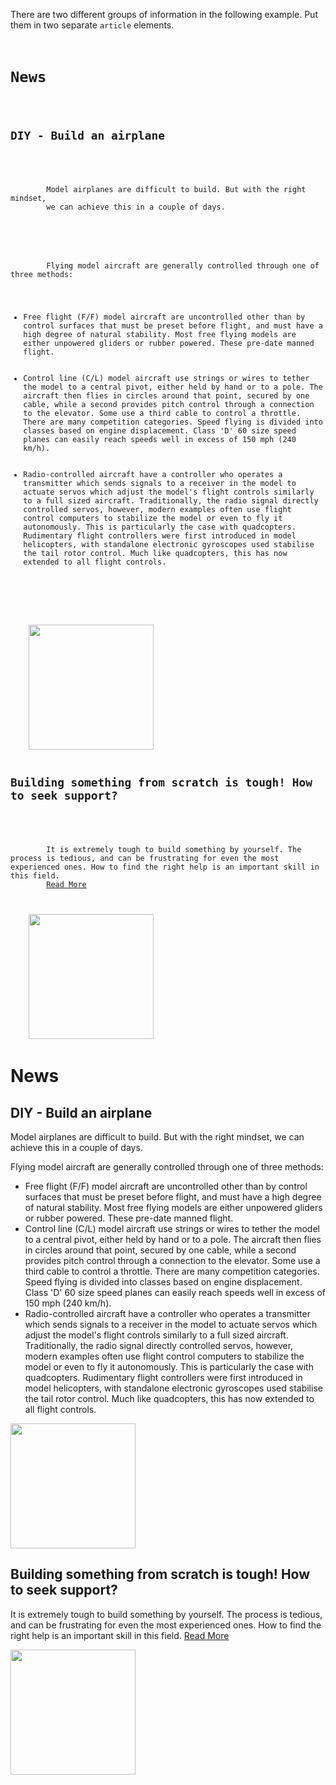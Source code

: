 There are two different groups of
information in the following example.
Put them in two separate `article` elements.

<codeblock language="html" type="exercise" testMode="fixedInput">
<code>
<h1>News</h1>
    <h2>DIY - Build an airplane</h2>
    <p>
        Model airplanes are difficult to build. But with the right mindset,
		we can achieve this in a couple of days.
    </p>
    <p>
        Flying model aircraft are generally controlled through one of three methods:
		<ul>
			<li>Free flight (F/F) model aircraft are uncontrolled other than by control surfaces that must be preset before flight, and must have a high degree of natural stability. Most free flying models are either unpowered gliders or rubber powered. These pre-date manned flight.</li>
			<li>Control line (C/L) model aircraft use strings or wires to tether the model to a central pivot, either held by hand or to a pole. The aircraft then flies in circles around that point, secured by one cable, while a second provides pitch control through a connection to the elevator. Some use a third cable to control a throttle. There are many competition categories. Speed flying is divided into classes based on engine displacement. Class 'D' 60 size speed planes can easily reach speeds well in excess of 150 mph (240 km/h).</li>
			<li>Radio-controlled aircraft have a controller who operates a transmitter which sends signals to a receiver in the model to actuate servos which adjust the model's flight controls similarly to a full sized aircraft. Traditionally, the radio signal directly controlled servos, however, modern examples often use flight control computers to stabilize the model or even to fly it autonomously. This is particularly the case with quadcopters. Rudimentary flight controllers were first introduced in model helicopters, with standalone electronic gyroscopes used stabilise the tail rotor control. Much like quadcopters, this has now extended to all flight controls.</li>
		</ul>
    </p>
    <img src = "https://upload.wikimedia.org/wikipedia/commons/2/2f/Airplane.JPG" width = "200px">
	<h2>Building something from scratch is tough! How to seek support?</h2>
    <p>
        It is extremely tough to build something by yourself. The process is tedious, and can be frustrating for even the most experienced ones. How to find the right help is an important skill in this field.
        <a href = "#">Read More</a>
    </p>
    <img src = "https://upload.wikimedia.org/wikipedia/commons/thumb/0/0a/DIY_means_choosing_the_right_tool_for_the_purpose_-_a_watchmaker%27s_nightmare.jpg/640px-DIY_means_choosing_the_right_tool_for_the_purpose_-_a_watchmaker%27s_nightmare.jpg" width = "200px">
</code>

<solution>
<h1>News</h1>
<article>
    <h2>DIY - Build an airplane</h2>
    <p>
        Model airplanes are difficult to build. But with the right mindset,
		we can achieve this in a couple of days.
    </p>
    <p>
        Flying model aircraft are generally controlled through one of three methods:
		<ul>
			<li>Free flight (F/F) model aircraft are uncontrolled other than by control surfaces that must be preset before flight, and must have a high degree of natural stability. Most free flying models are either unpowered gliders or rubber powered. These pre-date manned flight.</li>
			<li>Control line (C/L) model aircraft use strings or wires to tether the model to a central pivot, either held by hand or to a pole. The aircraft then flies in circles around that point, secured by one cable, while a second provides pitch control through a connection to the elevator. Some use a third cable to control a throttle. There are many competition categories. Speed flying is divided into classes based on engine displacement. Class 'D' 60 size speed planes can easily reach speeds well in excess of 150 mph (240 km/h).</li>
			<li>Radio-controlled aircraft have a controller who operates a transmitter which sends signals to a receiver in the model to actuate servos which adjust the model's flight controls similarly to a full sized aircraft. Traditionally, the radio signal directly controlled servos, however, modern examples often use flight control computers to stabilize the model or even to fly it autonomously. This is particularly the case with quadcopters. Rudimentary flight controllers were first introduced in model helicopters, with standalone electronic gyroscopes used stabilise the tail rotor control. Much like quadcopters, this has now extended to all flight controls.</li>
		</ul>
    </p>
    <img src = "https://upload.wikimedia.org/wikipedia/commons/2/2f/Airplane.JPG" width = "200px" >
</article>
<article>
	<h2>Building something from scratch is tough! How to seek support?</h2>
    <p>
        It is extremely tough to build something by yourself. The process is tedious, and can be frustrating for even the most experienced ones. How to find the right help is an important skill in this field.
        <a href = "#">Read More</a>
    </p>
    <img src = "https://upload.wikimedia.org/wikipedia/commons/thumb/0/0a/DIY_means_choosing_the_right_tool_for_the_purpose_-_a_watchmaker%27s_nightmare.jpg/640px-DIY_means_choosing_the_right_tool_for_the_purpose_-_a_watchmaker%27s_nightmare.jpg" width = "200px">
</article>
</solution>
</codeblock>